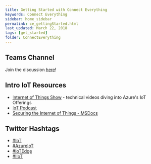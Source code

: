 ```yaml
---
title: Getting Started with Connect Everything
keywords: Connect Everything
sidebar: home_sidebar
permalink: ce_gettingStarted.html
last_updated: March 22, 2018
tags: [get_started]
folder: ConnectEverything
---
```

<!-- This page is intended to provide the essential links for diving into this pillar's tech -->

## Teams Channel

Join the discussion [here](https://teams.microsoft.com/l/channel/19%3a9711d69081884cae9a301bdbccfdac02%40thread.skype/!%2520Connect%2520Everything%2520Pillar?groupId=dff0a70d-6316-4124-ae5a-e9d06f63ec34&tenantId=72f988bf-86f1-41af-91ab-2d7cd011db47)!

## Intro IoT Resources

- [Internet of Things Show](https://channel9.msdn.com/Shows/Internet-of-Things-Show) - technical videos diving into Azure's IoT Offerings
- [IoT Podcast](https://iotpodcast.com/)
- [Securing the Internet of Things - MSDocs](https://docs.microsoft.com/en-us/azure/security/security-internet-of-things-overview)

## Twitter Hashtags

- [#IoT](https://twitter.com/search?q=%23IoT&src=typd)
- [#AzureIoT](https://twitter.com/search?q=%23AzureIoT&src=typd)
- [#IoTEdge](https://twitter.com/hashtag/IoTEdge?src=hash)
- [#IIoT](https://twitter.com/search?q=%23IIoT&src=typd)
